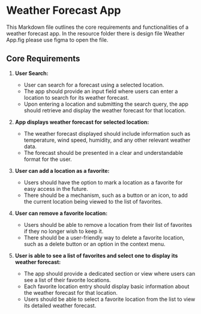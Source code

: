 # Weather Forecast App

This Markdown file outlines the core requirements and functionalities of a weather forecast app.
In the resource folder there is design file Weather App.fig please use figma to open the file.

## Core Requirements

1. **User Search:**  
   - User can search for a forecast using a selected location.
   - The app should provide an input field where users can enter a location to search for its weather forecast.
   - Upon entering a location and submitting the search query, the app should retrieve and display the weather forecast for that location.

2. **App displays weather forecast for selected location:**  
   - The weather forecast displayed should include information such as temperature, wind speed, humidity, and any other relevant weather data.
   - The forecast should be presented in a clear and understandable format for the user.

3. **User can add a location as a favorite:**  
   - Users should have the option to mark a location as a favorite for easy access in the future.
   - There should be a mechanism, such as a button or an icon, to add the current location being viewed to the list of favorites.

4. **User can remove a favorite location:**  
   - Users should be able to remove a location from their list of favorites if they no longer wish to keep it.
   - There should be a user-friendly way to delete a favorite location, such as a delete button or an option in the context menu.

5. **User is able to see a list of favorites and select one to display its weather forecast:**  
   - The app should provide a dedicated section or view where users can see a list of their favorite locations.
   - Each favorite location entry should display basic information about the weather forecast for that location.
   - Users should be able to select a favorite location from the list to view its detailed weather forecast.
